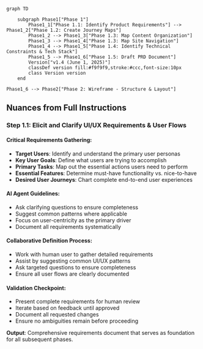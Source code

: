 ```mermaid
graph TD
    
    subgraph Phase1["Phase 1"]
        Phase1_1["Phase 1.1: Identify Product Requirements"] --> Phase1_2["Phase 1.2: Create Journey Maps"]
        Phase1_2 --> Phase1_3["Phase 1.3: Map Content Organization"]
        Phase1_3 --> Phase1_4["Phase 1.3: Map Site Navigation"]
        Phase1_4 --> Phase1_5["Phase 1.4: Identify Technical Constraints & Tech Stack"]
        Phase1_5 --> Phase1_6["Phase 1.5: Draft PRD Document"]
        Version["v1.4 (June 1, 2025)"]
        classDef version fill:#f9f9f9,stroke:#ccc,font-size:10px
        class Version version
    end

Phase1_6 --> Phase2["Phase 2: Wireframe - Structure & Layout"]
```

## Nuances from Full Instructions

### Step 1.1: Elicit and Clarify UI/UX Requirements & User Flows

#### Critical Requirements Gathering:
*   **Target Users**: Identify and understand the primary user personas
*   **Key User Goals**: Define what users are trying to accomplish
*   **Primary Tasks**: Map out the essential actions users need to perform
*   **Essential Features**: Determine must-have functionality vs. nice-to-have
*   **Desired User Journeys**: Chart complete end-to-end user experiences

#### AI Agent Guidelines:
*   Ask clarifying questions to ensure completeness
*   Suggest common patterns where applicable
*   Focus on user-centricity as the primary driver
*   Document all requirements systematically

#### Collaborative Definition Process:
*   Work with human user to gather detailed requirements
*   Assist by suggesting common UI/UX patterns
*   Ask targeted questions to ensure completeness
*   Ensure all user flows are clearly documented

#### Validation Checkpoint:
*   Present complete requirements for human review
*   Iterate based on feedback until approved
*   Document all requested changes
*   Ensure no ambiguities remain before proceeding

**Output**: Comprehensive requirements document that serves as foundation for all subsequent phases.
